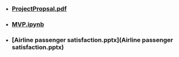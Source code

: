 * ### [ProjectPropsal.pdf](ProjectPropsal.pdf)
* ### [MVP.ipynb](MVP.ipynb)
* ### [Airline passenger satisfaction.pptx](Airline passenger satisfaction.pptx)

